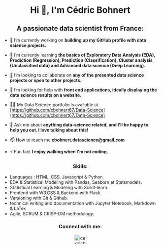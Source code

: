 <h1 align="center">Hi 👋, I'm Cédric Bohnert</h1>
<h2 align="center">A passionate data scientist from France:</h3>

- 🔭 I’m currently working on **building up my GitHub profile with data science projects.**

- 🌱 I’m currently learning **the basics of Exploratory Data Analysis (EDA), Prediction (Regression), Prediction (Classification), Cluster analysis (Unclassified data) and Advanced data science (Deep Learning).**

- 👯 I’m looking to collaborate on **any of the presented data science projects or open to other projects.**

- 🤝 I’m looking for help with **front end applications, ideally displaying the data science results on a website.**

- 👨‍💻 My Data Science portfolio is available at [https://github.com/cbohnert67/Data-Science](https://github.com/cbohnert67/Data-Science)

- 💬 Ask me about **anything data-science related, and I'll be happy to help you out. I love talking about this!**

- 📫 How to reach me **cbohnert.datascience@gmail.com**

- ⚡ Fun fact **I enjoy walking when I'm not coding.**


<h3 align="center">Skills:</h3>

- Languages : HTML, CSS, Javascript & Python.
- EDA & Statistical Modeling with Pandas, Seaborn et Statsmodels.
- Statistical Learning & Modeling with Scikit-learn.
- Frontend with W3.CSS & Backend with Flask.
- Versioning with Git & Github.
- technical writing and documentation with Jupyter Notebook, Markdown & LaTex
- Agile, SCRUM & CRISP-DM methodology.




<h3 align="center">Connect with me:</h3>
<p align="center">
<a href="https://linkedin.com/in/cedricbohnert" target="blank"><img align="center" src="https://raw.githubusercontent.com/rahuldkjain/github-profile-readme-generator/master/src/images/icons/Social/linked-in-alt.svg" alt="cedricbohnert" height="30" width="40" /></a>
</p>





